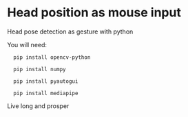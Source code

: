 # Head position as mouse input
Head pose detection as gesture with python

You will need:
```
  pip install opencv-python
```

```
  pip install numpy
```

```
  pip install pyautogui
```

```
  pip install mediapipe 
```

Live long and prosper
